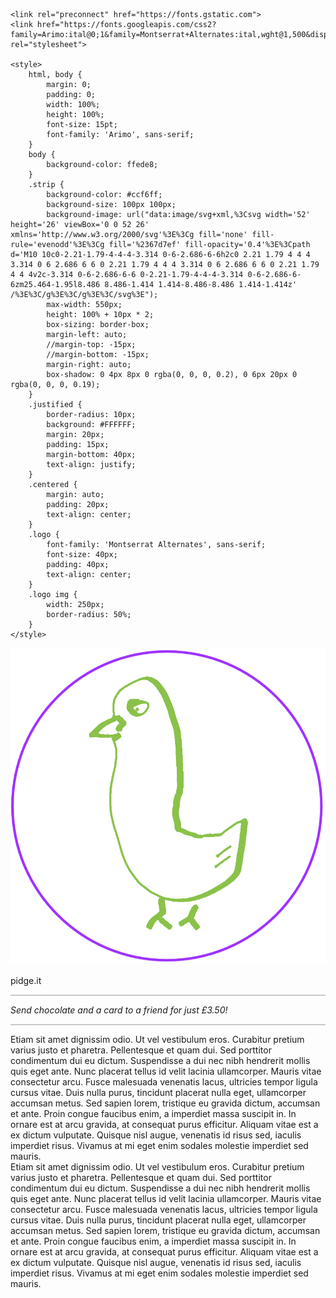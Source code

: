 <html>
<head>
	<title>pidge.it</title>

	<link rel="preconnect" href="https://fonts.gstatic.com">
	<link href="https://fonts.googleapis.com/css2?family=Arimo:ital@0;1&family=Montserrat+Alternates:ital,wght@1,500&display=swap" rel="stylesheet">
	
	<style>
		html, body {
			margin: 0;
			padding: 0;
    		width: 100%;
    		height: 100%;
			font-size: 15pt;
			font-family: 'Arimo', sans-serif;
		}
		body {
			background-color: ffede8;
		}
		.strip {
			background-color: #ccf6ff;
			background-size: 100px 100px;
			background-image: url("data:image/svg+xml,%3Csvg width='52' height='26' viewBox='0 0 52 26' xmlns='http://www.w3.org/2000/svg'%3E%3Cg fill='none' fill-rule='evenodd'%3E%3Cg fill='%2367d7ef' fill-opacity='0.4'%3E%3Cpath d='M10 10c0-2.21-1.79-4-4-4-3.314 0-6-2.686-6-6h2c0 2.21 1.79 4 4 4 3.314 0 6 2.686 6 6 0 2.21 1.79 4 4 4 3.314 0 6 2.686 6 6 0 2.21 1.79 4 4 4v2c-3.314 0-6-2.686-6-6 0-2.21-1.79-4-4-4-3.314 0-6-2.686-6-6zm25.464-1.95l8.486 8.486-1.414 1.414-8.486-8.486 1.414-1.414z' /%3E%3C/g%3E%3C/g%3E%3C/svg%3E");
			max-width: 550px;
			height: 100% + 10px * 2;
			box-sizing: border-box;
			margin-left: auto;
			//margin-top: -15px;
			//margin-bottom: -15px;
			margin-right: auto; 
			box-shadow: 0 4px 8px 0 rgba(0, 0, 0, 0.2), 0 6px 20px 0 rgba(0, 0, 0, 0.19);
		}
		.justified {
			border-radius: 10px;
			background: #FFFFFF;
			margin: 20px;
			padding: 15px;
			margin-bottom: 40px;
			text-align: justify;
		}
		.centered {
			margin: auto;
			padding: 20px;
			text-align: center;
		}
		.logo {
			font-family: 'Montserrat Alternates', sans-serif;
			font-size: 40px;
			padding: 40px;
			text-align: center;
		}
		.logo img {
			width: 250px;
			border-radius: 50%;
		}
	</style>
</head>

<body>
<div class = 'strip'>
	<div class = 'logo'>
		<img src="/pigeon2.png" alt="pigeon">
		<br><br>
		pidge.it
	</div>
	<div class = 'centered'>
		<hr style= "height: 2px; border-width: 0; color: #C8C8C8; background-color: #C8C8C8">
			<i>Send chocolate and a card to a friend for just £3.50!</i>
		<hr style= "height: 2px; border-width: 0; color: #C8C8C8; background-color: #C8C8C8">
	</div>
	<div class = 'justified'>
		Etiam sit amet dignissim odio. Ut vel vestibulum eros. Curabitur pretium varius justo et pharetra. Pellentesque et quam dui. Sed porttitor condimentum dui eu dictum. Suspendisse a dui nec nibh hendrerit mollis quis eget ante. Nunc placerat tellus id velit lacinia ullamcorper. Mauris vitae consectetur arcu. Fusce malesuada venenatis lacus, ultricies tempor ligula cursus vitae. Duis nulla purus, tincidunt placerat nulla eget, ullamcorper accumsan metus. Sed sapien lorem, tristique eu gravida dictum, accumsan et ante. Proin congue faucibus enim, a imperdiet massa suscipit in. In ornare est at arcu gravida, at consequat purus efficitur. Aliquam vitae est a ex dictum vulputate. Quisque nisl augue, venenatis id risus sed, iaculis imperdiet risus. Vivamus at mi eget enim sodales molestie imperdiet sed mauris.
	</div>
	<div class = 'justified'>
		Etiam sit amet dignissim odio. Ut vel vestibulum eros. Curabitur pretium varius justo et pharetra. Pellentesque et quam dui. Sed porttitor condimentum dui eu dictum. Suspendisse a dui nec nibh hendrerit mollis quis eget ante. Nunc placerat tellus id velit lacinia ullamcorper. Mauris vitae consectetur arcu. Fusce malesuada venenatis lacus, ultricies tempor ligula cursus vitae. Duis nulla purus, tincidunt placerat nulla eget, ullamcorper accumsan metus. Sed sapien lorem, tristique eu gravida dictum, accumsan et ante. Proin congue faucibus enim, a imperdiet massa suscipit in. In ornare est at arcu gravida, at consequat purus efficitur. Aliquam vitae est a ex dictum vulputate. Quisque nisl augue, venenatis id risus sed, iaculis imperdiet risus. Vivamus at mi eget enim sodales molestie imperdiet sed mauris.
	</div>
	<br>	
</div>


</body>
</html>
